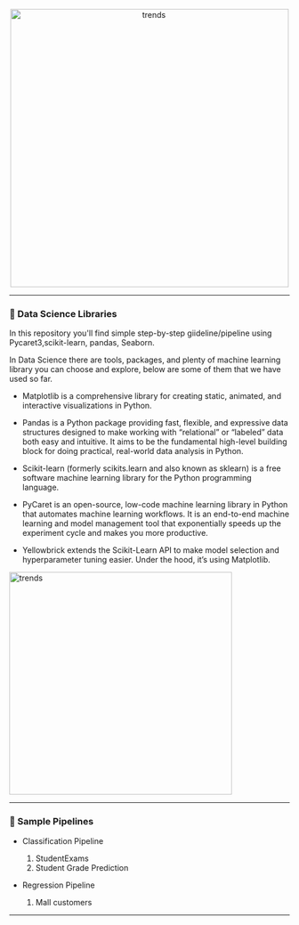 <p align="center"><img src= "https://media.licdn.com/dms/image/C4D12AQGghRyn5qRWvw/article-cover_image-shrink_600_2000/0/1650569186347?e=2147483647&v=beta&t=EYSCGxHADlRWjERxfyfiH6rYjRhBcvgwfiaOLkxkauI" alt ="trends" style='width:500px;'></p>

----
### 🧿 Data Science Libraries #

In this repository you'll find simple step-by-step giideline/pipeline using Pycaret3,scikit-learn, pandas, Seaborn.

In Data Science there are tools, packages, and plenty of machine learning library you can choose and explore, below are some of them that we have used so far.

- Matplotlib is a comprehensive library for creating static, animated, and interactive visualizations in Python.

- Pandas is a Python package providing fast, flexible, and expressive data structures designed to make working with “relational” or “labeled” data both easy and intuitive. It aims to be the fundamental high-level building block for doing practical, real-world data analysis in Python.

- Scikit-learn (formerly scikits.learn and also known as sklearn) is a free software machine learning library for the Python programming language.

- PyCaret is an open-source, low-code machine learning library in Python that automates machine learning workflows. It is an end-to-end machine learning and model management tool that exponentially speeds up the experiment cycle and makes you more productive.

- Yellowbrick extends the Scikit-Learn API to make model selection and hyperparameter tuning easier. Under the hood, it’s using Matplotlib.

<p align="left"><img src= "https://cloudit-eg.com/wp-content/uploads/2022/03/top-10-python-libraries-for-data-science.jpg" alt ="trends" style='width:400px;'></p>


----
### 🧿 Sample Pipelines #

* Classification Pipeline

  1. StudentExams
  2. Student Grade Prediction

* Regression Pipeline
  
  1. Mall customers


---
